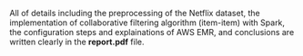 All of details including the preprocessing of the Netflix dataset, the implementation of collaborative filtering algorithm (item-item) with
Spark, the configuration steps and explainations of AWS EMR, and conclusions are written clearly in the **report.pdf** file.

